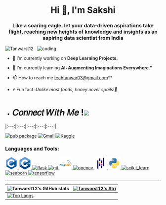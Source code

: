 
<h1 align="center">Hi 👋, I'm Sakshi </h1>
<h3 align="center">Like a soaring eagle, let your data-driven aspirations take flight, reaching new heights of knowledge and insights as an aspiring data scientist from India</h3>

<img align="right" alt="coding" width="400" src="https://github.com/Tanwarst12/Tanwarst12/blob/main/github%202%20account.gif">

<p align="left"> <img src="https://komarev.com/ghpvc/?username=Tanwarst12&label=Profile%20views&color=0e75b6&style=flat" alt="Tanwarst12" /> </p>

- 🔭 I’m currently working on **Deep Learning Projects.**

- 📝 I’m currently learning **AI: Augmenting Imaginations Everywhere."**



- 📫 How to reach me techtanwar03@gmail.com**

- ⚡ Fun fact :*Unlike most foods, honey never spoils!:slightly_smiling_face:*
- # 𝐶𝑜𝑛𝑛𝑒𝑐𝑡 𝑊𝑖𝑡ℎ 𝑀𝑒 !<img align="center" src="https://user-images.githubusercontent.com/106914208/213799858-a190b73c-4c67-41af-ade4-028f34ac1611.gif" width="100">

|:---:|:---:|:---:|:---:|:---:|



[![pub package](https://img.shields.io/badge/LinkedIn-0077B5?style=for-the-badge&logo=linkedin&logoColor=white)](https://www.linkedin.com/in/s-t-69a241250)  [![Gmail](https://img.shields.io/badge/Gmail-DB7093?style=for-the-badge&logo=gmail&logoColor=white)](mailto:techtanwar03@gmail.com)  [![Kaggle](https://img.shields.io/badge/Kaggle-BC544B?style=for-the-badge&logo=kaggle&logoColor=white)](https://www.kaggle.com/)


<h3 align="left">Languages and Tools:</h3>
<p align="left"> <a href="https://www.cprogramming.com/" target="_blank" rel="noreferrer"> <img src="https://raw.githubusercontent.com/devicons/devicon/master/icons/c/c-original.svg" alt="c" width="40" height="40"/> </a> <a href="https://www.w3schools.com/cpp/" target="_blank" rel="noreferrer"> <img src="https://raw.githubusercontent.com/devicons/devicon/master/icons/cplusplus/cplusplus-original.svg" alt="cplusplus" width="40" height="40"/> </a> <a href="https://flask.palletsprojects.com/" target="_blank" rel="noreferrer"> <img src="https://www.vectorlogo.zone/logos/pocoo_flask/pocoo_flask-icon.svg" alt="flask" width="40" height="40"/> </a> <a href="https://git-scm.com/" target="_blank" rel="noreferrer"> <img src="https://www.vectorlogo.zone/logos/git-scm/git-scm-icon.svg" alt="git" width="40" height="40"/> </a> <a href="https://www.mysql.com/" target="_blank" rel="noreferrer"> <img src="https://raw.githubusercontent.com/devicons/devicon/master/icons/mysql/mysql-original-wordmark.svg" alt="mysql" width="40" height="40"/> </a> <a href="https://opencv.org/" target="_blank" rel="noreferrer"> <img src="https://www.vectorlogo.zone/logos/opencv/opencv-icon.svg" alt="opencv" width="40" height="40"/> </a> <a href="https://pandas.pydata.org/" target="_blank" rel="noreferrer"> <img src="https://raw.githubusercontent.com/devicons/devicon/2ae2a900d2f041da66e950e4d48052658d850630/icons/pandas/pandas-original.svg" alt="pandas" width="40" height="40"/> </a> <a href="https://www.python.org" target="_blank" rel="noreferrer"> <img src="https://raw.githubusercontent.com/devicons/devicon/master/icons/python/python-original.svg" alt="python" width="40" height="40"/> </a> <a href="https://scikit-learn.org/" target="_blank" rel="noreferrer"> <img src="https://upload.wikimedia.org/wikipedia/commons/0/05/Scikit_learn_logo_small.svg" alt="scikit_learn" width="40" height="40"/> </a> <a href="https://seaborn.pydata.org/" target="_blank" rel="noreferrer"> <img src="https://seaborn.pydata.org/_images/logo-mark-lightbg.svg" alt="seaborn" width="40" height="40"/> </a> <a href="https://www.tensorflow.org" target="_blank" rel="noreferrer"> <img src="https://www.vectorlogo.zone/logos/tensorflow/tensorflow-icon.svg" alt="tensorflow" width="40" height="40"/> </a> </p>




---
| ![Tanwarst12's GitHub stats](https://github-readme-stats.vercel.app/api?username=Tanwarst12&show_icons=true&theme=radical) | [![Tanwarst12's Stri](https://streak-stats.demolab.com?user=Tanwarst12&theme=dark&border_radius=7&mode=weekly)](https://git.io/streak-stats) |
| ------------------------------------------------------------ | ------------------------------------------------------------ |
| [![Top Langs](https://github-readme-stats.vercel.app/api/top-langs/?username=Tanwarst12&layout=compact&&show_icons=true&theme=radical)](https://github.com/Tanwarst12/github-readme-stats) |                                                              |






 
       

